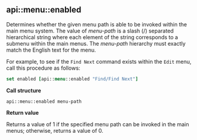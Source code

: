 ## api::menu::enabled

Determines whether the given menu path is able to be invoked within the main menu system.  The value of _menu-path_ is a slash (/) separated hierarchical string where each element of the string corresponds to a submenu within the main menus. The _menu-path_ hierarchy must exactly match the English text for the menu.

For example, to see if the `Find Next` command exists within the `Edit` menu, call this procedure as follows:

```Tcl
set enabled [api::menu::enabled "Find/Find Next"]
```

**Call structure**

`api::menu::enabled menu-path`

**Return value**

Returns a value of 1 if the specified menu path can be invoked in the main menus; otherwise, returns a value of 0.
